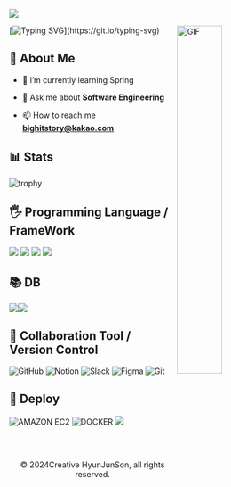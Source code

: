![](https://komarev.com/ghpvc/?username=HyunJunSon)


<img align="right" alt="GIF" height=40% width=40%  src="https://thumbs.gfycat.com/EvilNextDevilfish-small.gif" />

[![Typing SVG](https://readme-typing-svg.demolab.com?font=Fira+Code&size=24&pause=1000&width=435&lines=Hello+I'am+HyunJunSon;Welcome+to+my+Github!)](https://git.io/typing-svg)

## 🚀 About Me

- 🌱 I’m currently learning Spring 

- 💬 Ask me about **Software Engineering**

- 📫 How to reach me **bighitstory@kakao.com**

## 📊 Stats

![trophy](https://github-readme-stats.vercel.app/api?username=HyunJunSon&theme=blue-green)

## 🖐️ Programming Language / FrameWork <br />
<img src="https://img.shields.io/badge/java-007396?style=for-the-badge&logo=java&logoColor=white"> <img src="https://img.shields.io/badge/Spring-6DB33F?style=for-the-badge&logo=spring&logoColor=white">
<img src="https://img.shields.io/badge/Python-3776AB?style=for-the-badge&logo=python&logoColor=white">
<img src="https://img.shields.io/badge/Pandas-150458?style=for-the-badge&logo=pandas&logoColor=white">


## 📚 DB <br />

<img src="https://img.shields.io/badge/postgresql-316192?style=for-the-badge&logo=postgresql&logoColor=white"><img src="https://img.shields.io/badge/mysql-4479A1?style=for-the-badge&logo=mysql&logoColor=white">

## 🚦 Collaboration  Tool / Version Control <br />
![GitHub](https://img.shields.io/badge/github-%23121011.svg?style=for-the-badge&logo=github&logoColor=white)
![Notion](https://img.shields.io/badge/notion-000000?style=for-the-badge&logo=notion&logoColor=white)
![Slack](https://img.shields.io/badge/slack-4A154B?style=for-the-badge&logo=slack&logoColor=white)
![Figma](https://img.shields.io/badge/figma-%23F24E1E.svg?style=for-the-badge&logo=figma&logoColor=white)
![Git](https://img.shields.io/badge/git-%23F05033.svg?style=for-the-badge&logo=git&logoColor=white)


## 📍 Deploy<br>
![AMAZON EC2](https://img.shields.io/badge/AMAZON_EC2-FF9900?style=for-the-badge&logo=amazonec2&logoColor=white)
![DOCKER](https://img.shields.io/badge/Docker-2496ED?style=for-the-badge&logo=docker&logoColor=white)
<img src="https://img.shields.io/badge/GitHub_Actions-2088FF?style=for-the-badge&logo=githubactions&logoColor=white">



<br />


##
<p align="center"> © 2024Creative HyunJunSon, all rights reserved. </p>
